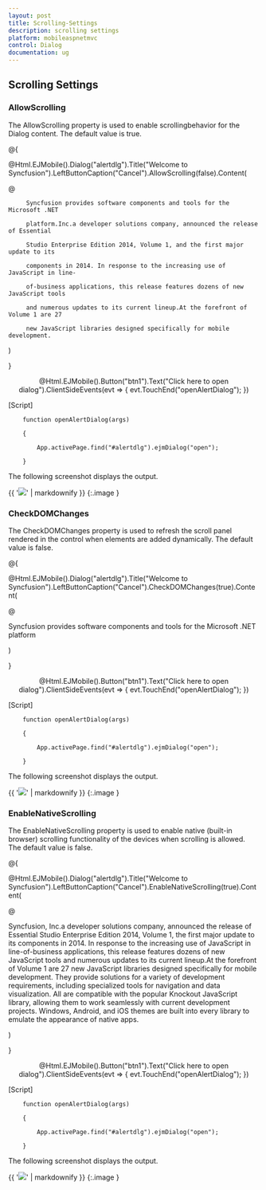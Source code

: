 ```yaml
---
layout: post
title: Scrolling-Settings
description: scrolling settings
platform: mobileaspnetmvc
control: Dialog
documentation: ug
---
```


## Scrolling Settings

### AllowScrolling   

The AllowScrolling property is used to enable scrollingbehavior for the Dialog content. The default value is true.



@{

@Html.EJMobile().Dialog("alertdlg").Title("Welcome to Syncfusion").LeftButtonCaption("Cancel").AllowScrolling(false).Content(

@<div>

         Syncfusion provides software components and tools for the Microsoft .NET    

         platform.Inc.a developer solutions company, announced the release of Essential 

         Studio Enterprise Edition 2014, Volume 1, and the first major update to its  

         components in 2014. In response to the increasing use of JavaScript in line- 

         of-business applications, this release features dozens of new JavaScript tools    

         and numerous updates to its current lineup.At the forefront of Volume 1 are 27 

         new JavaScript libraries designed specifically for mobile development.

</div>)

}

<div style="text-align: center">

@Html.EJMobile().Button("btn1").Text("Click here to open dialog").ClientSideEvents(evt => { evt.TouchEnd("openAlertDialog"); })

</div>



[Script]



        function openAlertDialog(args)

        {

            App.activePage.find("#alertdlg").ejmDialog("open");

        }



The following screenshot displays the output.

{{ '![](Scrolling-Settings_images/Scrolling-Settings_img1.png)' | markdownify }}
{:.image }


### CheckDOMChanges                      

The CheckDOMChanges property is used to refresh the scroll panel rendered in the control when elements are added dynamically. The default value is false.



@{

@Html.EJMobile().Dialog("alertdlg").Title("Welcome to Syncfusion").LeftButtonCaption("Cancel").CheckDOMChanges(true).Content(

@<div>

Syncfusion provides software components and tools for the Microsoft .NET platform

</div>)

}



<div style="text-align: center">

@Html.EJMobile().Button("btn1").Text("Click here to open dialog").ClientSideEvents(evt => { evt.TouchEnd("openAlertDialog"); })

</div>



[Script]



        function openAlertDialog(args)

        {

            App.activePage.find("#alertdlg").ejmDialog("open");

        }



The following screenshot displays the output.

{{ '![](Scrolling-Settings_images/Scrolling-Settings_img2.png)' | markdownify }}
{:.image }


### EnableNativeScrolling

The EnableNativeScrolling property is used to enable native (built-in browser) scrolling functionality of the devices when scrolling is allowed. The default value is false.



@{

@Html.EJMobile().Dialog("alertdlg").Title("Welcome to Syncfusion").LeftButtonCaption("Cancel").EnableNativeScrolling(true).Content(

@<div>

 Syncfusion, Inc.a developer solutions company, announced the release of Essential Studio Enterprise Edition 2014, Volume 1, the first major update to its components in 2014. In response to the increasing use of JavaScript in line-of-business applications, this release features dozens of new JavaScript tools and numerous updates to its current lineup.At the forefront of Volume 1 are 27 new JavaScript libraries designed specifically for mobile development. They provide solutions for a variety of development requirements, including specialized tools for navigation and data visualization. All are compatible with the popular Knockout JavaScript library, allowing them to work seamlessly with current development projects. Windows, Android, and iOS themes are built into every library to emulate the appearance of native apps.



</div>)

}



<div style="text-align: center">

@Html.EJMobile().Button("btn1").Text("Click here to open dialog").ClientSideEvents(evt => { evt.TouchEnd("openAlertDialog"); })

</div>



[Script]



        function openAlertDialog(args)

        {

            App.activePage.find("#alertdlg").ejmDialog("open");

        }



The following screenshot displays the output.

{{ '![](Scrolling-Settings_images/Scrolling-Settings_img3.png)' | markdownify }}
{:.image }


